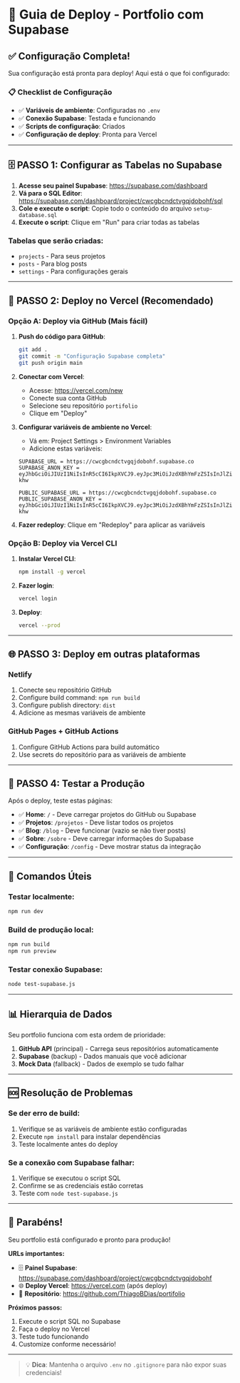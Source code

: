 # 🚀 Guia de Deploy - Portfolio com Supabase

## ✅ Configuração Completa!

Sua configuração está pronta para deploy! Aqui está o que foi configurado:

### 📋 Checklist de Configuração
- ✅ **Variáveis de ambiente**: Configuradas no `.env`
- ✅ **Conexão Supabase**: Testada e funcionando
- ✅ **Scripts de configuração**: Criados
- ✅ **Configuração de deploy**: Pronta para Vercel

---

## 🗄️ **PASSO 1: Configurar as Tabelas no Supabase**

1. **Acesse seu painel Supabase**: https://supabase.com/dashboard
2. **Vá para o SQL Editor**: https://supabase.com/dashboard/project/cwcgbcndctvgqjdobohf/sql
3. **Cole e execute o script**: Copie todo o conteúdo do arquivo `setup-database.sql`
4. **Execute o script**: Clique em "Run" para criar todas as tabelas

### Tabelas que serão criadas:
- `projects` - Para seus projetos
- `posts` - Para blog posts
- `settings` - Para configurações gerais

---

## 🚀 **PASSO 2: Deploy no Vercel (Recomendado)**

### Opção A: Deploy via GitHub (Mais fácil)

1. **Push do código para GitHub**:
   ```bash
   git add .
   git commit -m "Configuração Supabase completa"
   git push origin main
   ```

2. **Conectar com Vercel**:
   - Acesse: https://vercel.com/new
   - Conecte sua conta GitHub
   - Selecione seu repositório `portifolio`
   - Clique em "Deploy"

3. **Configurar variáveis de ambiente no Vercel**:
   - Vá em: Project Settings > Environment Variables
   - Adicione estas variáveis:
   
   ```
   SUPABASE_URL = https://cwcgbcndctvgqjdobohf.supabase.co
   SUPABASE_ANON_KEY = eyJhbGciOiJIUzI1NiIsInR5cCI6IkpXVCJ9.eyJpc3MiOiJzdXBhYmFzZSIsInJlZiI6ImN3Y2diY25kY3R2Z3FqZG9ib2hmIiwicm9sZSI6ImFub24iLCJpYXQiOjE3NTcxMDQ3MjgsImV4cCI6MjA3MjY4MDcyOH0.DD5CN7hPPXKaFkwNaVR2EMstwNHebXBb6Q11j6S-khw
   
   PUBLIC_SUPABASE_URL = https://cwcgbcndctvgqjdobohf.supabase.co
   PUBLIC_SUPABASE_ANON_KEY = eyJhbGciOiJIUzI1NiIsInR5cCI6IkpXVCJ9.eyJpc3MiOiJzdXBhYmFzZSIsInJlZiI6ImN3Y2diY25kY3R2Z3FqZG9ib2hmIiwicm9sZSI6ImFub24iLCJpYXQiOjE3NTcxMDQ3MjgsImV4cCI6MjA3MjY4MDcyOH0.DD5CN7hPPXKaFkwNaVR2EMstwNHebXBb6Q11j6S-khw
   ```

4. **Fazer redeploy**: Clique em "Redeploy" para aplicar as variáveis

### Opção B: Deploy via Vercel CLI

1. **Instalar Vercel CLI**:
   ```bash
   npm install -g vercel
   ```

2. **Fazer login**:
   ```bash
   vercel login
   ```

3. **Deploy**:
   ```bash
   vercel --prod
   ```

---

## 🌐 **PASSO 3: Deploy em outras plataformas**

### Netlify
1. Conecte seu repositório GitHub
2. Configure build command: `npm run build`
3. Configure publish directory: `dist`
4. Adicione as mesmas variáveis de ambiente

### GitHub Pages + GitHub Actions
1. Configure GitHub Actions para build automático
2. Use secrets do repositório para as variáveis de ambiente

---

## 🧪 **PASSO 4: Testar a Produção**

Após o deploy, teste estas páginas:
- ✅ **Home**: `/` - Deve carregar projetos do GitHub ou Supabase
- ✅ **Projetos**: `/projetos` - Deve listar todos os projetos
- ✅ **Blog**: `/blog` - Deve funcionar (vazio se não tiver posts)
- ✅ **Sobre**: `/sobre` - Deve carregar informações do Supabase
- ✅ **Configuração**: `/config` - Deve mostrar status da integração

---

## 🔧 **Comandos Úteis**

### Testar localmente:
```bash
npm run dev
```

### Build de produção local:
```bash
npm run build
npm run preview
```

### Testar conexão Supabase:
```bash
node test-supabase.js
```

---

## 📊 **Hierarquia de Dados**

Seu portfolio funciona com esta ordem de prioridade:
1. **GitHub API** (principal) - Carrega seus repositórios automaticamente
2. **Supabase** (backup) - Dados manuais que você adicionar
3. **Mock Data** (fallback) - Dados de exemplo se tudo falhar

---

## 🆘 **Resolução de Problemas**

### Se der erro de build:
1. Verifique se as variáveis de ambiente estão configuradas
2. Execute `npm install` para instalar dependências
3. Teste localmente antes do deploy

### Se a conexão com Supabase falhar:
1. Verifique se executou o script SQL
2. Confirme se as credenciais estão corretas
3. Teste com `node test-supabase.js`

---

## 🎉 **Parabéns!**

Seu portfolio está configurado e pronto para produção! 

**URLs importantes:**
- 🗄️ **Painel Supabase**: https://supabase.com/dashboard/project/cwcgbcndctvgqjdobohf
- 🌐 **Deploy Vercel**: https://vercel.com (após deploy)
- 📁 **Repositório**: https://github.com/ThiagoBDias/portifolio

**Próximos passos:**
1. Execute o script SQL no Supabase
2. Faça o deploy no Vercel
3. Teste tudo funcionando
4. Customize conforme necessário!

---

> 💡 **Dica**: Mantenha o arquivo `.env` no `.gitignore` para não expor suas credenciais!